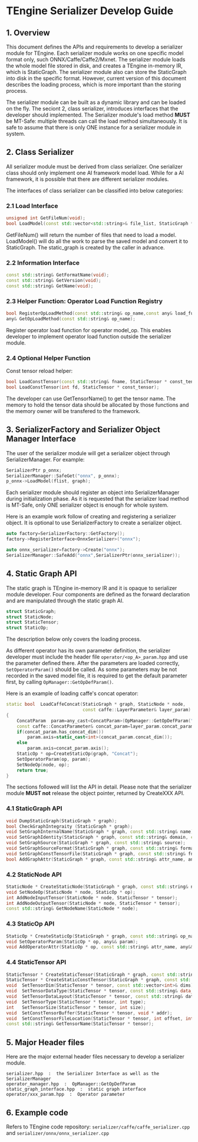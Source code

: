 # TEngine Serializer Develop Guide

## 1. Overview
This document defines the APIs and requirements to develop a serializer module for TEngine. Each serializer module works on one specific model format only, such ONNX/Caffe/Caffe2/Mxnet. The serializer module loads the whole model file stored in disk, and creates a TEngine in-memory IR, which is StaticGraph. The serializer module also can store the StaticGraph into disk in the specific format. However, current version of this document describes the loading process, which is more important than the storing process.

The serializer module can be built as a dynamic library and can be loaded on the fly.
The seciont 2, class serializer, introduces interfaces that the developer should implemented.
The Serializer module's load method **MUST** be MT-Safe: multiple threads can call the load method simultaneously. It is safe to assume that there is only ONE instance for a serializer module in system.

## 2. Class Serializer
All serializer module must be derived from class serializer. One serializer class should only implement one AI framework model load. While for a AI framework, it is possible that there are different serializer modules.

The interfaces of class serializer can be classified into below categories:

### 2.1 Load Interface
``` c++
unsigned int GetFileNum(void);
bool LoadModel(const std::vector<std::string>& file_list, StaticGraph * graph);
```
GetFileNum() will return the number of files that need to load a model.<br>
LoadModel() will do all the work to parse the saved model and convert it to StaticGraph. The static_graph is created by the caller in advance.

### 2.2 Information Interface
```c++
const std::string& GetFormatName(void);
const std::string& GetVersion(void);
const std::string& GetName(void);
```

### 2.3 Helper Function: Operator Load Function Registry
```c++
bool RegisterOpLoadMethod(const std::string& op_name,const any& load_func);
any& GetOpLoadMethod(const std::string& op_name);
```
Register operator load function for operator model_op. This enables developer to implement operator load function outside the serializer module.

### 2.4 Optional Helper Function
Const tensor reload helper:
```c++
bool LoadConstTensor(const std::string& fname, StaticTensor * const_tensor);
bool LoadConstTensor(int fd, StaticTensor * const_tensor);
```
The developer can use GetTensorName() to get the tensor name. The memory to hold the tensor data should be allocated by those functions and the memory owner will be transfered to the framework.

## 3. SerializerFactory and Serializer Object Manager Interface
The user of the serializer module will get a serializer object through SerializerManager. 
For example:
```c++
SerializerPtr p_onnx;
SerializerManager::SafeGet("onnx", p_onnx);
p_onnx->LoadModel(flist, graph);
```
Each serializer module should register an object into SerializerManager during initialization phase. As it is requested that the serializer load method is MT-Safe, only ONE serializer object is enough for whole system.

Here is an example work follow of creating and registering a serializer object. It is optional to use SerializerFactory to create a serializer object.
```c++
auto factory=SerializerFactory::GetFactory();
factory->RegisterInterface<OnnxSerializer>("onnx");

auto onnx_serializer=factory->Create("onnx");
SerializerManager::SafeAdd("onnx",SerializerPtr(onnx_serializer));
```

## 4. Static Graph API
The static graph is TEngine in-memory IR and it is opaque to serializer module developer. 
Four components are defined as the forward declaration and are manipulated through the static graph AI.
```c++
struct StaticGraph;
struct StaticNode;
struct StaticTensor;
struct StaticOp;
```

The description below only covers the loading process. 

As different operator has its own parameter definition, the serializer developer must include the header file `operator/<op_A>_param.hpp` and use the parameter defined there. After the parameters are loaded correctly, `SetOperatorParam()` should be called. As some parameters may be not recorded in the saved model file, it is required to get the default parameter first, by calling `OpManager::GetOpDefParam()`.

Here is an example of loading caffe's concat operator:
```c++
static bool  LoadCaffeConcat(StaticGraph * graph, StaticNode * node, 
                             const caffe::LayerParameter& layer_param)
{
    ConcatParam  param=any_cast<ConcatParam>(OpManager::GetOpDefParam("Concat"));
    const caffe::ConcatParameter& concat_param=layer_param.concat_param();
    if(concat_param.has_concat_dim())
        param.axis=static_cast<int>(concat_param.concat_dim());
    else
        param.axis=concat_param.axis();
    StaticOp * op=CreateStaticOp(graph, "Concat");
    SetOperatorParam(op, param);
    SetNodeOp(node, op);
    return true;
}
```

The sections followed will list the API in detail. Please note that the serializer module **MUST not** release the object pointer, returned by CreateXXX API.

### 4.1 StaticGraph API
```c++
void DumpStaticGraph(StaticGraph * graph);
bool CheckGraphIntegraity (StaticGraph * graph);
void SetGraphInternalName(StaticGraph * graph, const std::string& name);
void SetGraphIdentity(StaticGraph * graph, const std::string& domain, const std::string& name, const std::string& version);
void SetGraphSource(StaticGraph * graph, const std::string& source);
void SetGraphSourceFormat(StaticGraph * graph, const std::string& format);
void SetGraphConstTensorFile(StaticGraph * graph, const std::string& fname);
bool AddGraphAttr(StaticGraph * graph, const std::string& attr_name, any&& value);
```

### 4.2 StaticNode API
```c++
StaticNode * CreateStaticNode(StaticGraph * graph, const std::string& node_name);
void SetNodeOp(StaticNode * node, StaticOp * op);
int AddNodeInputTensor(StaticNode * node, StaticTensor * tensor);
int AddNodeOutputTensor(StaticNode * node, StaticTensor * tensor);
const std::string& GetNodeName(StaticNode * node);
```

### 4.3 StaticOp API
```c++
StaticOp * CreateStaticOp(StaticGraph * graph, const std::string& op_name);
void SetOperatorParam(StaticOp * op, any&& param);
void AddOperatorAttr(StaticOp * op, const std::string& attr_name, any&& val);
```

### 4.4 StaticTensor API
```c++
StaticTensor * CreateStaticTensor(StaticGraph * graph, const std::string& name);
StaticTensor * CreateStaticConstTensor(StaticGraph * graph, const std::string& name);
void  SetTensorDim(StaticTensor * tensor, const std::vector<int>& dims);
void  SetTensorDataType(StaticTensor * tensor, const std::string& data_type);
void  SetTensorDataLayout(StaticTensor * tensor, const std::string& data_layout);
void  SetTensorType(StaticTensor * tensor, int type); 
int   SetTensorSize(StaticTensor * tensor, int size);
void  SetConstTensorBuffer(StaticTensor * tensor, void * addr);
void  SetConstTensorFileLocation(StaticTensor * tensor, int offset, int file_size);
const std::string& GetTensorName(StaticTensor * tensor);
```

## 5. Major Header files

Here are the major external header files necessary to develop a serializer module.

    serializer.hpp  :  the Serializer Interface as well as the SerializerManager
    operator_manager.hpp  :  OpManager::GetOpDefParam
    static_graph_interface.hpp  :  static graph interface
    operator/xxx_param.hpp  :  Operator parameter

## 6. Example code

Refers to TEngine code repository: `serializer/caffe/caffe_serializer.cpp` and `serializer/onnx/onnx_serializer.cpp`
